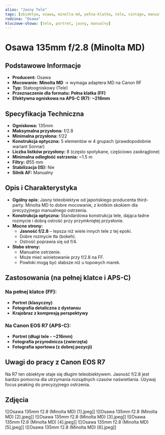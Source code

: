 ```yaml
---
alias: "Jasny Tele"
tags: [obiektyw, osawa, minolta-md, pełna-klatka, tele, vintage, manualny]
rodzina: "Osawa"
kluczowe-słowa: [tele, portret, jasny, manualny]
---
```


# Osawa 135mm f/2.8 (Minolta MD)

## Podstawowe Informacje
- **Producent:** Osawa
- **Mocowanie:** **Minolta MD** → wymaga adaptera MD na Canon RF
- **Typ:** Stałoogniskowy (Tele)
- **Przeznaczenie dla formatu:** **Pełna klatka (FF)**
- **Efektywna ogniskowa na APS-C (R7):** **~216mm**

## Specyfikacja Techniczna
- **Ogniskowa:** 135mm
- **Maksymalna przysłona:** f/2.8
- **Minimalna przysłona:** f/22
- **Konstrukcja optyczna:** 5 elementów w 4 grupach (prawdopodobnie wariant Sonnar)
- **Liczba listków przysłony:** 8 (często spotykane, częściowo zaokrąglone)
- **Minimalna odległość ostrzenia:** ~1.5 m
- **Filtry:** Ø55 mm
- **Stabilizacja (IS):** Nie
- **Silnik AF:** Manualny

## Opis i Charakterystyka
- **Ogólny opis:** Jasny teleobiektyw od japońskiego producenta third-party. Minolta MD to dobre mocowanie, z krótkim skokiem dla precyzyjnego manualnego ostrzenia.
- **Konstrukcja optyczna:** Standardowa konstrukcja tele, dająca ładne rozmycie i dobrą ostrość przy przymkniętej przysłonie.
- **Mocne strony:**
    - **Jasność f/2.8** – lepsza niż wiele innych tele z tej epoki.
    - Dobre rozmycie tła (bokeh).
    - Ostrość poprawia się od f/4.
- **Słabe strony:**
    - Manualne ostrzenie.
    - Może mieć winietowanie przy f/2.8 na FF.
    - Powłoki mogą być słabsze niż u topowych marek.

## Zastosowania (na pełnej klatce i APS-C)
### Na pełnej klatce (FF):
- **Portret (klasyczny)**
- **Fotografia detaliczna z dystansu**
- **Krajobraz z kompresją perspektywy**

### Na Canon EOS R7 (APS-C):
- **Portret (długi tele - ~216mm)**
- **Fotografia przyrodnicza (zwierzęta)**
- **Fotografia sportowa (z dobrej pozycji)**

## Uwagi do pracy z Canon EOS R7
Na R7 ten obiektyw staje się długim teleobiektywem. Jasność f/2.8 jest bardzo pomocna dla utrzymania rozsądnych czasów naświetlania. Używaj focus peaking do precyzyjnego ostrzenia.

## Zdjęcia
![[Osawa 135mm f2.8 (Minolta MD) [1].jpeg]]
![[Osawa 135mm f2.8 (Minolta MD) [2].jpeg]]
![[Osawa 135mm f2.8 (Minolta MD) [3].jpeg]]
![[Osawa 135mm f2.8 (Minolta MD) [4].jpeg]]
![[Osawa 135mm f2.8 (Minolta MD) [5].jpeg]]
![[Osawa 135mm f2.8 (Minolta MD) [6].jpeg]]
